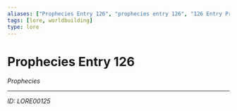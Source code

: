 ```yaml
---
aliases: ["Prophecies Entry 126", "prophecies entry 126", "126 Entry Prophecies"]
tags: [lore, worldbuilding]
type: lore
---
```


# Prophecies Entry 126

*Prophecies*

---
*ID: LORE00125*